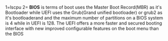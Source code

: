 1=lscpu
2= **BIOS** is terms of boot uses the Master Boot Record(MBR) as it's Bootloader while UEFI uses the Grub(Grand unified bootloader) or grub2 as it's bootloaderand and  the maximum number of partitions on a BIOS system is 4 while in UEFI is 128. The UEFI offers a more faster and secured booting interface with new improved configurable features on the boot menu than  the BIOS
